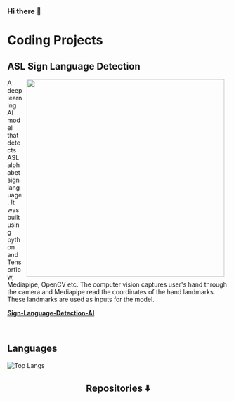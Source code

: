 ### Hi there 👋

# Coding Projects
## ASL Sign Language Detection
<p>
 <img src="https://developers.google.com/static/mediapipe/images/solutions/hand-landmarks.png" width="450" align="right" hspace="10" >
A deep learning AI model that detects ASL alphabet sign language. It was built using python and Tensorflow, Mediapipe, OpenCV etc. The computer vision captures user's hand through the camera and Mediapipe read the coordinates of the hand landmarks. These landmarks are used as inputs for the model. 
 
[**Sign-Language-Detection-AI**](https://github.com/MoonS1120/Sign-Language-Detection-AI/tree/main)
 
</p>
<br> 

## Languages
![Top Langs](https://github-readme-stats.vercel.app/api/top-langs/?username=MoonS1120&layout=compact)

<h2  align="center">Repositories ⬇️ </h2>
